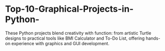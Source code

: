 # Top-10-Graphical-Projects-in-Python-
These Python projects blend creativity with function: from artistic Turtle designs to practical tools like BMI Calculator and To-Do List, offering hands-on experience with graphics and GUI development.
